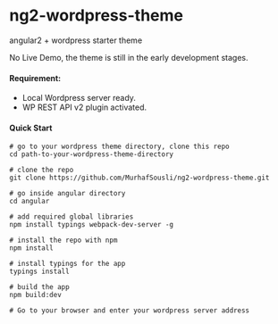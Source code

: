 # ng2-wordpress-theme
angular2 + wordpress starter theme

No Live Demo, the theme is still in the early development stages.

#### Requirement:

  - Local Wordpress server ready.
  - WP REST API v2 plugin activated. 
  

#### Quick Start

```
# go to your wordpress theme directory, clone this repo
cd path-to-your-wordpress-theme-directory

# clone the repo
git clone https://github.com/MurhafSousli/ng2-wordpress-theme.git

# go inside angular directory
cd angular

# add required global libraries
npm install typings webpack-dev-server -g

# install the repo with npm
npm install

# install typings for the app
typings install

# build the app
npm build:dev

# Go to your browser and enter your wordpress server address
```

